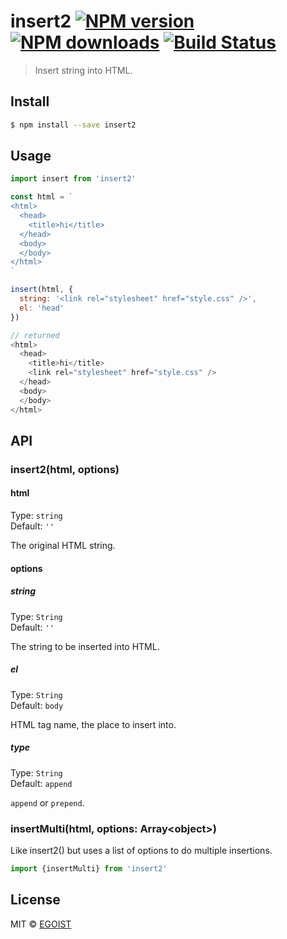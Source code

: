 # insert2 [![NPM version](https://img.shields.io/npm/v/insert2.svg)](https://npmjs.com/package/insert2) [![NPM downloads](https://img.shields.io/npm/dm/insert2.svg)](https://npmjs.com/package/insert2) [![Build Status](https://img.shields.io/circleci/project/egoist/insert2/master.svg)](https://circleci.com/gh/egoist/insert2)

> Insert string into HTML.

## Install

```bash
$ npm install --save insert2
```

## Usage

```js
import insert from 'insert2'

const html = `
<html>
  <head>
    <title>hi</title>
  </head>
  <body>
  </body>
</html> 
`

insert(html, {
  string: '<link rel="stylesheet" href="style.css" />',
  el: 'head'
})

// returned
<html>
  <head>
    <title>hi</title>
    <link rel="stylesheet" href="style.css" />
  </head>
  <body>
  </body>
</html> 
```

## API

### insert2(html, options)

#### html

Type: `string`<br>
Default: `''`

The original HTML string.

#### options

##### string

Type: `String`<br>
Default: `''`

The string to be inserted into HTML.

##### el

Type: `String`<br>
Default: `body`

HTML tag name, the place to insert into.

##### type

Type: `String`<br>
Default: `append`

`append` or `prepend`.

### insertMulti(html, options: Array&lt;object&gt;)

Like insert2() but uses a list of options to do multiple insertions.

```js
import {insertMulti} from 'insert2'
```

## License

MIT © [EGOIST](https://github.com/egoist)
